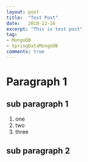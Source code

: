```yaml
---
layout: post
title:  "Test Post"
date:   2018-12-16
excerpt: "This is test post"
tag:
- MongoDB 
- SpringDataMongoDB
comments: true
---
```


# Paragraph 1

## sub paragraph 1
1. one
2. two
3. three

## sub paragraph 2

